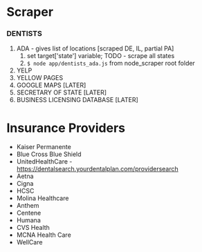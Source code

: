 # Scraper 

### DENTISTS 
1. ADA - gives list of locations [scraped DE, IL, partial PA]
    1. set target['state'] variable; TODO - scrape all states 
    2. `$ node app/dentists_ada.js` from node_scraper root folder 
2. YELP 
3. YELLOW PAGES 
4. GOOGLE MAPS [LATER]
5. SECRETARY OF STATE [LATER]
6. BUSINESS LICENSING DATABASE [LATER]

# Insurance Providers
* Kaiser Permanente
* Blue Cross Blue Shield
* UnitedHealthCare -  https://dentalsearch.yourdentalplan.com/providersearch
* Aetna
* Cigna
* HCSC
* Molina Healthcare 
* Anthem 
* Centene
* Humana 
* CVS Health
* MCNA Health Care
* WellCare

